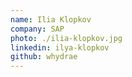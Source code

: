 ```yaml
---
name: Ilia Klopkov
company: SAP
photo: ./ilia-klopkov.jpg
linkedin: ilya-klopkov
github: whydrae
---
```

